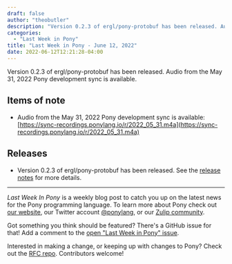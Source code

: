 ```yaml
---
draft: false
author: "theobutler"
description: "Version 0.2.3 of ergl/pony-protobuf has been released. Audio from the May 31, 2022 Pony development sync is available."
categories:
  - "Last Week in Pony"
title: "Last Week in Pony - June 12, 2022"
date: 2022-06-12T12:21:28-04:00
---
```


Version 0.2.3 of ergl/pony-protobuf has been released. Audio from the May 31, 2022 Pony development sync is available.

<!-- more -->

## Items of note

- Audio from the May 31, 2022 Pony development sync is available:
  [https://sync-recordings.ponylang.io/r/2022_05_31.m4a](https://sync-recordings.ponylang.io/r/2022_05_31.m4a)

## Releases

- Version 0.2.3 of ergl/pony-protobuf has been released.
  See the [release notes](https://github.com/ergl/pony-protobuf/releases/tag/0.2.3) for more details.

---

_Last Week In Pony_ is a weekly blog post to catch you up on the latest news for the Pony programming language. To learn more about Pony check out [our website](https://ponylang.io), our Twitter account [@ponylang](https://twitter.com/ponylang), or our [Zulip community](https://ponylang.zulipchat.com).

Got something you think should be featured? There's a GitHub issue for that! Add a comment to the [open "Last Week in Pony" issue](https://github.com/ponylang/ponylang.github.io/issues?q=is%3Aissue+is%3Aopen+label%3Alast-week-in-pony).

Interested in making a change, or keeping up with changes to Pony? Check out the [RFC repo](https://github.com/ponylang/rfcs). Contributors welcome!
